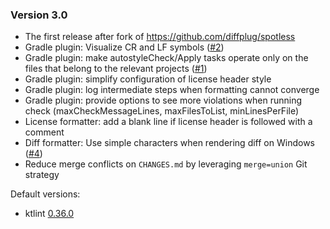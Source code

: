 ### Version 3.0

* The first release after fork of https://github.com/diffplug/spotless
* Gradle plugin: Visualize CR and LF symbols ([#2](https://github.com/autostyle/autostyle/issues/2))
* Gradle plugin: make autostyleCheck/Apply tasks operate only on the files that belong to the relevant projects ([#1](https://github.com/autostyle/autostyle/issues/1))
* Gradle plugin: simplify configuration of license header style
* Gradle plugin: log intermediate steps when formatting cannot converge
* Gradle plugin: provide options to see more violations when running check (maxCheckMessageLines, maxFilesToList, minLinesPerFile)
* License formatter: add a blank line if license header is followed with a comment
* Diff formatter: Use simple characters when rendering diff on Windows ([#4](https://github.com/autostyle/autostyle/issues/4))
* Reduce merge conflicts on `CHANGES.md` by leveraging `merge=union` Git strategy

Default versions:
* ktlint [0.36.0](https://github.com/pinterest/ktlint/releases/tag/0.36.0)
